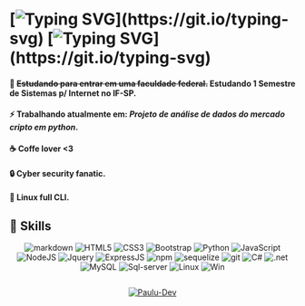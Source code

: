 # [![Typing SVG](https://readme-typing-svg.herokuapp.com?font=Sono&duration=1000&pause=15000&color=5BF000&width=500&lines=Hello+world!+Meu+nome+%C3%A9+Paulo.)](https://git.io/typing-svg) [![Typing SVG](https://readme-typing-svg.herokuapp.com?font=Sono&duration=2000&pause=15000&color=5BF000&width=500&lines=Sou+um+desenvolvedor+back-end+júnior.)](https://git.io/typing-svg)


#### 📝 ~~Estudando para entrar em uma faculdade federal.~~ Estudando 1 Semestre de Sistemas p/ Internet no IF-SP.
#### ⚡ Trabalhando atualmente em: *Projeto de análise de dados do mercado cripto em python*.
#### ☕ Coffe lover <3
#### 🔒 Cyber security fanatic.
#### 🐧 Linux full CLI.

## 💫 Skills 

<div align='center'>
<p><img src="https://img.shields.io/badge/Markdown-000000?style=for-the-badge&logo=markdown&logoColor=white" alt="markdown"> 
<img src="https://img.shields.io/badge/HTML5-E34F26?style=for-the-badge&logo=html5&logoColor=white" alt="HTML5"> 
<img src="https://img.shields.io/badge/CSS3-1572B6?style=for-the-badge&logo=css3&logoColor=white" alt="CSS3"> 
<img src="https://img.shields.io/badge/Bootstrap-563D7C?style=for-the-badge&logo=bootstrap&logoColor=white" alt="Bootstrap"> 
<img src="https://img.shields.io/badge/Python-3776AB?style=for-the-badge&logo=python&logoColor=white" alt="Python">
<img src="https://img.shields.io/badge/JavaScript-F7DF1E?style=for-the-badge&logo=javascript&logoColor=black" alt="JavaScript">
<img src="https://img.shields.io/badge/Node.js-43853D?style=for-the-badge&logo=node.js&logoColor=white" alt="NodeJS"> 
<img src="https://img.shields.io/badge/jQuery-0769AD?style=for-the-badge&logo=jquery&logoColor=white" alt="Jquery">
<img src="https://img.shields.io/badge/Express.js-404D59?style=for-the-badge" alt="ExpressJS"> 
<img src="https://img.shields.io/badge/NPM-%23000000.svg?style=for-the-badge&logo=npm&logoColor=white" alt="npm">
<img src="https://img.shields.io/badge/Sequelize-52B0E7?style=for-the-badge&logo=Sequelize&logoColor=white" alt="sequelize">
<img src="https://img.shields.io/badge/git-%23F05033.svg?style=for-the-badge&logo=git&logoColor=white" alt="git">
<img src="https://img.shields.io/badge/C%23-777BB4?style=for-the-badge&logo=c-sharp&logoColor=white" alt="C#">
<img src="https://img.shields.io/badge/.NET-5C2D91?style=for-the-badge&logo=.net&logoColor=white" alt=".net">
<img src="https://img.shields.io/badge/MySQL-00000F?style=for-the-badge&logo=mysql&logoColor=white" alt="MySQL">
<img src="https://img.shields.io/badge/SQL_Server-CC2927?style=for-the-badge&logo=microsoft-sql-server&logoColor=white" alt="Sql-server">
<img src="https://img.shields.io/badge/Linux-FFFAFA?style=for-the-badge&logo=linux&logoColor=black" alt="Linux">
<img src="https://img.shields.io/badge/Windows-017AD7?style=for-the-badge&logo=windows&logoColor=white" alt="Win"></p>
</div>

<img src="https://user-images.githubusercontent.com/73097560/115834477-dbab4500-a447-11eb-908a-139a6edaec5c.gif" alt="">
 

<div align='center'>
<p><a href="https://github.com/Paulo-Murilo-Dev"><img src="https://github-readme-stats.vercel.app/api?username=Paulo-Murilo-Dev&show_icons=true&theme=dracula&include_all_commits=true&count_private=true" alt=""><img src="https://github-readme-stats.vercel.app/api/top-langs/?username=Paulo-Murilo-Dev&layout=compact&langs_count=7&theme=dark" alt="Paulu-Dev"></a></p>
</div>
<!--

-->
